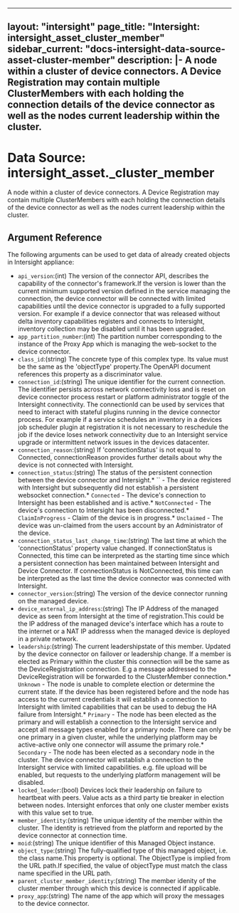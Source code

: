 
---
layout: "intersight"
page_title: "Intersight: intersight_asset_cluster_member"
sidebar_current: "docs-intersight-data-source-asset-cluster-member"
description: |-
A node within a cluster of device connectors. A Device Registration may contain multiple ClusterMembers with each holding the connection details of the device connector as well as the nodes current leadership within the cluster.
---

# Data Source: intersight_asset._cluster_member
A node within a cluster of device connectors. A Device Registration may contain multiple ClusterMembers with each holding the connection details of the device connector as well as the nodes current leadership within the cluster.
## Argument Reference
The following arguments can be used to get data of already created objects in Intersight appliance:
* `api_version`:(int) The version of the connector API, describes the capability of the connector's framework.If the version is lower than the current minimum supported version defined in the service managing the connection, the device connector will be connected with limited capabilities until the device connector is upgraded to a fully supported version. For example if a device connector that was released without delta inventory capabilities registers and connects to Intersight, inventory collection may be disabled until it has been upgraded. 
* `app_partition_number`:(int) The partition number corresponding to the instance of the Proxy App which is managing the web-socket to the device connector. 
* `class_id`:(string) The concrete type of this complex type. Its value must be the same as the 'objectType' property.The OpenAPI document references this property as a discriminator value. 
* `connection_id`:(string) The unique identifier for the current connection. The identifier persists across network connectivity loss and is reset on device connector process restart or platform administrator toggle of the Intersight connectivity. The connectionId can be used by services that need to interact with stateful plugins running in the device connector process. For example if a service schedules an inventory in a devices job scheduler plugin at registration it is not necessary to reschedule the job if the device loses network connectivity due to an Intersight service upgrade or intermittent network issues in the devices datacenter. 
* `connection_reason`:(string) If 'connectionStatus' is not equal to Connected, connectionReason provides further details about why the device is not connected with Intersight. 
* `connection_status`:(string) The status of the persistent connection between the device connector and Intersight.* `` - The device registered with Intersight but subsequently did not establish a persistent websocket connection.* `Connected` - The device's connection to Intersight has been established and is active.* `NotConnected` - The device's connection to Intersight has been disconnected.* `ClaimInProgress` - Claim of the device is in progress.* `Unclaimed` - The device was un-claimed from the users account by an Administrator of the device. 
* `connection_status_last_change_time`:(string) The last time at which the 'connectionStatus' property value changed. If connectionStatus is Connected, this time can be interpreted as the starting time since which a persistent connection has been maintained between Intersight and Device Connector. If connectionStatus is NotConnected, this time can be interpreted as the last time the device connector was connected with Intersight. 
* `connector_version`:(string) The version of the device connector running on the managed device. 
* `device_external_ip_address`:(string) The IP Address of the managed device as seen from Intersight at the time of registration.This could be the IP address of the managed device's interface which has a route to the internet or a NAT IP addresss when the managed device is deployed in a private network. 
* `leadership`:(string) The current leadershipstate of this member. Updated by the device connector on failover or leadership change. If a member is elected as Primary within the cluster this connection will be the same as the DeviceRegistration connection. E.g a message addressed to the DeviceRegistration will be forwarded to the ClusterMember connection.* `Unknown` - The node is unable to complete election or determine the current state. If the device has been registered before and the node has access to the current credentials it will establish a connection to Intersight with limited capabilities that can be used to debug the HA failure from Intersight.* `Primary` - The node has been elected as the primary and will establish a connection to the Intersight service and accept all message types enabled for a primary node. There can only be one primary in a given cluster, while the underlying platform may be active-active only one connector will assume the primary role.* `Secondary` - The node has been elected as a secondary node in the cluster. The device connector will establish a connection to the Intersight service with limited capabilities. e.g. file upload will be enabled, but requests to the underlying platform management will be disabled. 
* `locked_leader`:(bool) Devices lock their leadership on failure to heartbeat with peers. Value acts as a third party tie breaker in election between nodes. Intersight enforces that only one cluster member exists with this value set to true. 
* `member_identity`:(string) The unique identity of the member within the cluster. The identity is retrieved from the platform and reported by the device connector at connection time. 
* `moid`:(string) The unique identifier of this Managed Object instance. 
* `object_type`:(string) The fully-qualified type of this managed object, i.e. the class name.This property is optional. The ObjectType is implied from the URL path.If specified, the value of objectType must match the class name specified in the URL path. 
* `parent_cluster_member_identity`:(string) The member idenity of the cluster member through which this device is connected if applicable. 
* `proxy_app`:(string) The name of the app which will proxy the messages to the device connector. 
